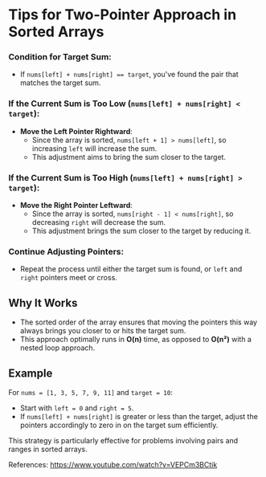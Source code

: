 # Tips for Two-Pointer Approach in Sorted Arrays

### Condition for Target Sum:
- If `nums[left] + nums[right] == target`, you've found the pair that matches the target sum.

### If the Current Sum is Too Low (`nums[left] + nums[right] < target`):
- **Move the Left Pointer Rightward**:
  - Since the array is sorted, `nums[left + 1] > nums[left]`, so increasing `left` will increase the sum.
  - This adjustment aims to bring the sum closer to the target.

### If the Current Sum is Too High (`nums[left] + nums[right] > target`):
- **Move the Right Pointer Leftward**:
  - Since the array is sorted, `nums[right - 1] < nums[right]`, so decreasing `right` will decrease the sum.
  - This adjustment brings the sum closer to the target by reducing it.

### Continue Adjusting Pointers:
- Repeat the process until either the target sum is found, or `left` and `right` pointers meet or cross.

## Why It Works
- The sorted order of the array ensures that moving the pointers this way always brings you closer to or hits the target sum.
- This approach optimally runs in **O(n)** time, as opposed to **O(n²)** with a nested loop approach.

## Example
For `nums = [1, 3, 5, 7, 9, 11]` and `target = 10`:
   - Start with `left = 0` and `right = 5`.
   - If `nums[left] + nums[right]` is greater or less than the target, adjust the pointers accordingly to zero in on the target sum efficiently.

This strategy is particularly effective for problems involving pairs and ranges in sorted arrays.


References: https://www.youtube.com/watch?v=VEPCm3BCtik 

